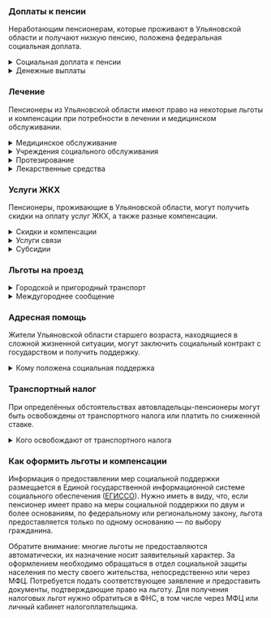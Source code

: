 ### Доплаты к пенсии
Неработающим пенсионерам, которые проживают в Ульяновской области и получают низкую пенсию, положена федеральная социальная доплата.
<details>
<summary>Социальная доплата к пенсии</summary>
В Ульяновской области региональный прожиточный минимум пенсионера ниже общефедерального (в 2021 году — 10 022 рубля). Поэтому неработающим пенсионерам с низким размером пенсии производится федеральная социальная доплата к пенсии до прожиточного минимума пенсионера в регионе. Для её назначения в настоящее время необходимо обращаться в территориальное отделение Пенсионного фонда по месту своего жительства. А с 2022 года доплата будет назначаться автоматически.
</details>
<details>
<summary>Денежные выплаты</summary>
Если пенсионер относится к льготной категории, ему полагается ежемесячная денежная выплата (ЕДВ), которая регулярно индексируется.

В [Ульяновской](https://docs.cntd.ru/document/463711569) области ЕДВ ветеранов труда составляет 936,57 рубля. Ветераны труда области, среднедушевой доход которых не превышает 200% прожиточного минимума, ежемесячно получают выплату в размере 713 рублей. Труженикам тыла и пенсионерам, пострадавшим от политических репрессий, полагается выплата в сумме 799,39 рубля, а реабилитированным — 971,48 рубля. Дети войны (родившиеся в период с 1 января 1927 года по 31 декабря 1945 года) получают ежегодную денежную выплату ко Дню Победы, размер которой в 2021 году составил 1079,52 рубля.
</details>

### Лечение
Пенсионеры из Ульяновской области имеют право на некоторые льготы и компенсации при потребности в лечении и медицинском обслуживании.
<details>
<summary>Медицинское обслуживание</summary>
Ульяновские ветераны труда и труженики тыла, а также дети войны сохраняют право на обслуживание в поликлиниках и других медицинских учреждениях, к которым они были прикреплены в период работы до выхода на пенсию. В Ульяновской области оказание медицинской помощи вне очереди полагается ветеранам труда, труженикам тыла, жертвам политических репрессий и детям войны.
</details>
<details>
<summary>Учреждения социального обслуживания</summary>
Внеочередной приём в дома-интернаты для престарелых и инвалидов, учреждения социального обслуживания предоставляется труженикам тыла, реабилитированным и пострадавшим от репрессий пенсионерам, а также детям войны.
</details>
<details>
<summary>Протезирование</summary>
В [Ульяновской](https://docs.cntd.ru/document/463711569) области бесплатное изготовление и ремонт зубных протезов полагается труженикам тыла, ветеранам труда и реабилитированным пенсионерам. Льгота не распространяется на зубные протезы, для изготовления и ремонта которых используются драгоценные металлы или металлокерамика.
</details>
<details>
<summary>Лекарственные средства</summary>
В [Ульяновской](https://docs.cntd.ru/document/463711569) области труженики тыла и жертвы политических репрессий лекарственные препараты, назначенные по рецепту врача (фельдшера) и применяемые при лечении в амбулаторных условиях, могут приобрести за 50% их стоимости.
</details>

### Услуги ЖКХ
Пенсионеры, проживающие в Ульяновской области, могут получить скидки на оплату услуг ЖКХ, а также разные компенсации. 
<details>
<summary>Скидки и компенсации</summary>
Ветеранам труда и жертвам политических репрессий выплачивают компенсацию в размере 50% расходов на оплату жилого помещения и коммунальных услуг. Льготу получают иждивенцы ветеранов труда и члены семей жертв политических репрессий, проживающие совместно с пенсионером. Компенсация предоставляется в пределах утверждённых нормативов потребления.

Одинокие неработающие пенсионеры по достижении 70 лет освобождаются от взносов на капремонт на 50%, а с 80-летнего возраста — полностью. Льгота распространяется также на граждан указанного возраста, семья которых состоит из неработающих граждан пенсионного возраста (мужчины — старше 60 лет, женщины — 55) и инвалидов I и II групп. Компенсация рассчитывается, исходя из установленного в регионе минимального взноса на капремонт за 1 кв. метр и размера стандарта нормативной площади жилого помещения.
</details>
<details>
<summary>Услуги связи</summary>
[Ульяновским](https://docs.cntd.ru/document/463711569) труженикам тыла и ветеранам труда компенсируют 50% платы за пользование коллективной телевизионной антенной, радиоточкой и услуги местной телефонной связи посредством квартирного телефона по выбранному тарифному плану, но не более половины стоимости тарифа, предусматривающего абонентскую систему оплаты и неограниченный объём местных телефонных соединений. Компенсация по оплате половины стоимости услуг по пользованию телеантенной полагается также жертвам политических репрессий.
</details>
<details>
<summary>Субсидии</summary>
В [Ульяновской](https://docs.cntd.ru/document/918010624) области пенсионеры могут оформить субсидию на оплату услуг ЖКХ, если тратят на это свыше 22% совокупного дохода семьи.
</details>

### Льготы на проезд
<details>
<summary>Городской и пригородный транспорт</summary>
В [Ульяновской](https://docs.cntd.ru/document/463711569) области ветеранам труда и труженикам тыла полагается ежемесячная денежная выплата в размере стоимости единого месячного социального билета на проезд автомобильным транспортом и городским наземным электрическим транспортом по муниципальным и межмуниципальным маршрутам. Ветераны труда и труженики тыла проезд в пассажирских поездах пригородного сообщения и на судах по местным и пригородным маршрутам в пределах области оплачивают в размере 50% провозной платы, а жертвы политических репрессий имеют право бесплатного проезда на этих видах транспорта.
</details>
<details>
<summary>Междугороднее сообщение</summary>
Реабилитированным пенсионерам [Ульяновской](https://docs.cntd.ru/document/463711569) области один раз в год выплачивается компенсация в размере 100% стоимости проезда (туда и обратно) в пределах Российской Федерации железнодорожным транспортом, а в районы, не имеющие железнодорожного сообщения, — в размере 50% стоимости проезда водным, воздушным или междугородным автомобильным транспортом.
</details>

### Адресная помощь
Жители Ульяновской области старшего возраста, находящиеся в сложной жизненной ситуации, могут заключить социальный контракт с государством и получить поддержку.
<details>
<summary>Кому положена социальная поддержка</summary>
Пенсионерам, оказавшимся в трудной жизненной ситуации по не зависящим от них причинам или в связи со стихийным бедствием, экстремальной ситуацией, оказывается адресная помощь. Она предоставляется путём выплаты пособий либо в натуральной форме (обеспечение одеждой, обувью, лекарствами, организация лечения и ухода, проведение ремонта жилья или установка приборов учёта и пр.). С нуждающимися пенсионерами может быть заключён социальный контракт.
</details>

### Транспортный налог
При определённых обстоятельствах автовладельцы-пенсионеры могут быть освобождены от транспортного налога или платить по сниженной ставке. 
<details>
<summary>Кого освобождают от транспортного налога</summary>
В [Ульяновской](https://www.nalog.gov.ru/rn77/service/tax/d1096267/) области участники ВОВ, ветераны боевых действий, чернобыльцы и приравненные к ним лица полностью освобождаются от налога на одно из принадлежащих им транспортных средств: легковой автомобиль или мотоцикл (мотороллер) с мощностью двигателя до 150 л. с. Чернобыльцы также получают льготу на ТС, с года выпуска которых прошло более 15 лет. Инвалиды I и II групп, инвалиды с детства получают освобождение от налога на один легковой автомобиль или мотоцикл (мотороллер) мощностью до 100 л. с. Не уплачивают транспортный налог владельцы электромобилей.
</details>

### Как оформить льготы и компенсации 
Информация о предоставлении мер социальной поддержки размещается в Единой государственной информационной системе социального обеспечения ([ЕГИССО](http://egisso.ru/site/client/#/)). Нужно иметь в виду, что, если пенсионер имеет право на меры социальной поддержки по двум и более основаниям, по федеральному или региональному закону, льгота предоставляется только по одному основанию — по выбору гражданина.

Обратите внимание: многие льготы не предоставляются автоматически, их назначение носит заявительный характер. За оформлением необходимо обращаться в отдел социальной защиты населения по месту своего жительства, непосредственно или через МФЦ. Потребуется подать соответствующее заявление и предоставить документы, подтверждающие право на льготу. Для получения налоговых льгот нужно обратиться в ФНС, в том числе через МФЦ или личный кабинет налогоплательщика.
